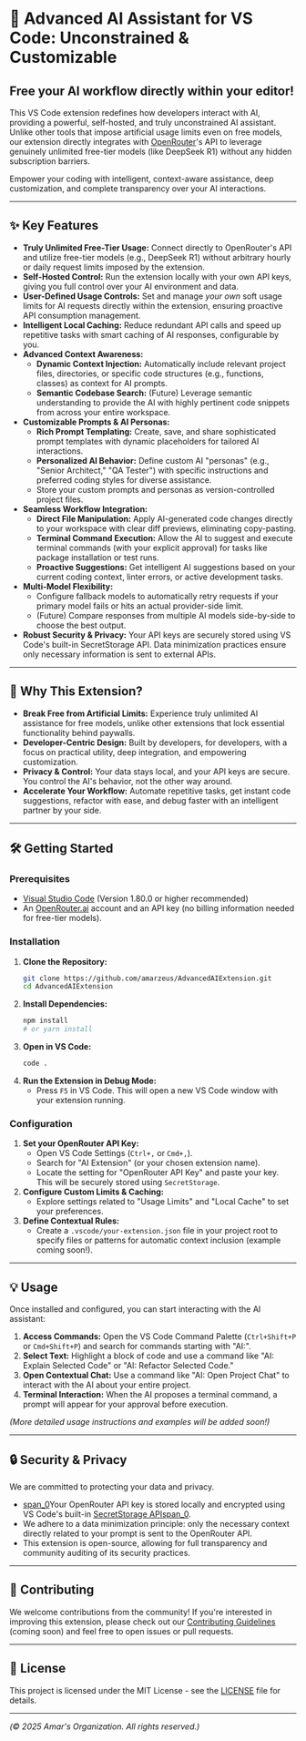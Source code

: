 # 🚀 Advanced AI Assistant for VS Code: Unconstrained & Customizable

## Free your AI workflow directly within your editor!

This VS Code extension redefines how developers interact with AI, providing a powerful, self-hosted, and truly unconstrained AI assistant. Unlike other tools that impose artificial usage limits even on free models, our extension directly integrates with [OpenRouter](https://openrouter.ai/)'s API to leverage genuinely unlimited free-tier models (like DeepSeek R1) without any hidden subscription barriers.

Empower your coding with intelligent, context-aware assistance, deep customization, and complete transparency over your AI interactions.

---

## ✨ Key Features

* **Truly Unlimited Free-Tier Usage:** Connect directly to OpenRouter's API and utilize free-tier models (e.g., DeepSeek R1) without arbitrary hourly or daily request limits imposed by the extension.
* **Self-Hosted Control:** Run the extension locally with your own API keys, giving you full control over your AI environment and data.
* **User-Defined Usage Controls:** Set and manage *your own* soft usage limits for AI requests directly within the extension, ensuring proactive API consumption management.
* **Intelligent Local Caching:** Reduce redundant API calls and speed up repetitive tasks with smart caching of AI responses, configurable by you.
* **Advanced Context Awareness:**
    * **Dynamic Context Injection:** Automatically include relevant project files, directories, or specific code structures (e.g., functions, classes) as context for AI prompts.
    * **Semantic Codebase Search:** (Future) Leverage semantic understanding to provide the AI with highly pertinent code snippets from across your entire workspace.
* **Customizable Prompts & AI Personas:**
    * **Rich Prompt Templating:** Create, save, and share sophisticated prompt templates with dynamic placeholders for tailored AI interactions.
    * **Personalized AI Behavior:** Define custom AI "personas" (e.g., "Senior Architect," "QA Tester") with specific instructions and preferred coding styles for diverse assistance.
    * Store your custom prompts and personas as version-controlled project files.
* **Seamless Workflow Integration:**
    * **Direct File Manipulation:** Apply AI-generated code changes directly to your workspace with clear diff previews, eliminating copy-pasting.
    * **Terminal Command Execution:** Allow the AI to suggest and execute terminal commands (with your explicit approval) for tasks like package installation or test runs.
    * **Proactive Suggestions:** Get intelligent AI suggestions based on your current coding context, linter errors, or active development tasks.
* **Multi-Model Flexibility:**
    * Configure fallback models to automatically retry requests if your primary model fails or hits an actual provider-side limit.
    * (Future) Compare responses from multiple AI models side-by-side to choose the best output.
* **Robust Security & Privacy:** Your API keys are securely stored using VS Code's built-in SecretStorage API. Data minimization practices ensure only necessary information is sent to external APIs.

---

## 🚀 Why This Extension?

* **Break Free from Artificial Limits:** Experience truly unlimited AI assistance for free models, unlike other extensions that lock essential functionality behind paywalls.
* **Developer-Centric Design:** Built by developers, for developers, with a focus on practical utility, deep integration, and empowering customization.
* **Privacy & Control:** Your data stays local, and your API keys are secure. You control the AI's behavior, not the other way around.
* **Accelerate Your Workflow:** Automate repetitive tasks, get instant code suggestions, refactor with ease, and debug faster with an intelligent partner by your side.

---

## 🛠️ Getting Started

### Prerequisites

* [Visual Studio Code](https://code.visualstudio.com/) (Version 1.80.0 or higher recommended)
* An [OpenRouter.ai](https://openrouter.ai/) account and an API key (no billing information needed for free-tier models).

### Installation

1.  **Clone the Repository:**
    ```bash
    git clone https://github.com/amarzeus/AdvancedAIExtension.git
    cd AdvancedAIExtension
    ```
2.  **Install Dependencies:**
    ```bash
    npm install
    # or yarn install
    ```
3.  **Open in VS Code:**
    ```bash
    code .
    ```
4.  **Run the Extension in Debug Mode:**
    * Press `F5` in VS Code. This will open a new VS Code window with your extension running.

### Configuration

1.  **Set your OpenRouter API Key:**
    * Open VS Code Settings (`Ctrl+,` or `Cmd+,`).
    * Search for "AI Extension" (or your chosen extension name).
    * Locate the setting for "OpenRouter API Key" and paste your key. This will be securely stored using `SecretStorage`.
2.  **Configure Custom Limits & Caching:**
    * Explore settings related to "Usage Limits" and "Local Cache" to set your preferences.
3.  **Define Contextual Rules:**
    * Create a `.vscode/your-extension.json` file in your project root to specify files or patterns for automatic context inclusion (example coming soon!).

---

## 💡 Usage

Once installed and configured, you can start interacting with the AI assistant:

1.  **Access Commands:** Open the VS Code Command Palette (`Ctrl+Shift+P` or `Cmd+Shift+P`) and search for commands starting with "AI:".
2.  **Select Text:** Highlight a block of code and use a command like "AI: Explain Selected Code" or "AI: Refactor Selected Code."
3.  **Open Contextual Chat:** Use a command like "AI: Open Project Chat" to interact with the AI about your entire project.
4.  **Terminal Interaction:** When the AI proposes a terminal command, a prompt will appear for your approval before execution.

*(More detailed usage instructions and examples will be added soon!)*

---

## 🔒 Security & Privacy

We are committed to protecting your data and privacy.

* [span_0](start_span)Your OpenRouter API key is stored locally and encrypted using VS Code's built-in [SecretStorage API](https://code.visualstudio.com/api/references/vscode-api#SecretStorage)[span_0](end_span).
* We adhere to a data minimization principle: only the necessary context directly related to your prompt is sent to the OpenRouter API.
* This extension is open-source, allowing for full transparency and community auditing of its security practices.

---

## 🤝 Contributing

We welcome contributions from the community! If you're interested in improving this extension, please check out our [Contributing Guidelines](CONTRIBUTING.md) (coming soon) and feel free to open issues or pull requests.

---

## 📄 License

This project is licensed under the MIT License - see the [LICENSE](LICENSE) file for details.

---

*(© 2025 Amar's Organization. All rights reserved.)*
